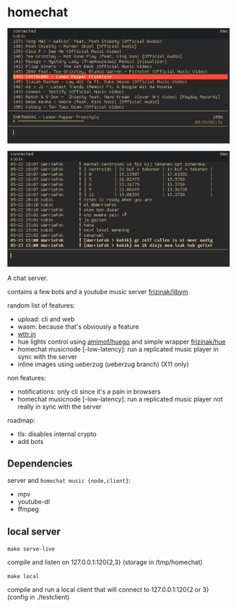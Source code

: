 # homechat

![screenshot-music](https://raw.githubusercontent.com/frizinak/homechat/master/music.png)

![screenshot-chat](https://raw.githubusercontent.com/frizinak/homechat/master/chat.png)

A chat server.

contains a few bots and a youtube music server [frizinak/libym](https://github.com/frizinak/libym)

random list of features:

- upload: cli and web
- wasm: because that's obviously a feature
- [wttr.in](http://wttr.in/)
- hue lights control using [amimof/huego](https://github.com/amimof/huego) and simple wrapper [frizinak/hue](https://github.com/frizinak/hue)
- homechat musicnode [-low-latency]: run a replicated music player in sync with the server
- inline images using ueberzug (ueberzug branch) (X11 only)

non features:

- notifications: only cli since it's a pain in browsers
- homechat musicnode [-low-latency]: run a replicated music player not really in sync with the server

roadmap:

- tls: disables internal crypto
- add bots

## Dependencies

server and `homechat music {node,client}`:

- mpv
- youtube-dl
- ffmpeg

## local server

`make serve-live`

compile and listen on 127.0.0.1:120{2,3} (storage in /tmp/homechat)

`make local`

compile and run a local client that will connect to 127.0.0.1:120{2 or 3} (config in ./testclient)

